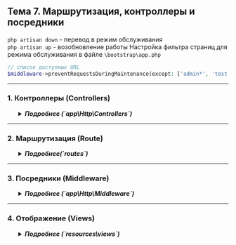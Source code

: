 <style>
  details {
    margin-left: 20px;
    padding: 0 5px;
  }
  summary {
    font-weight: bold;
    font-style: italic;
    cursor: pointer;
  }
</style>

## Тема 7. Маршрутизация, контроллеры и посредники

`php artisan down` - перевод в режим обслуживания  
`php artisan up` - возобновление работы
Настройка фильтра страниц для режима обслуживания в файле `\bootstrap\app.php`
```php
// список доступных URL
$middleware->preventRequestsDuringMaintenance(except: ['admin*', 'test']);
```

---
### 1. Контроллеры (Controllers)
<details>
<summary>Подробнее (`app\Http\Controllers`)</summary>

Официальная документация [тут](https://laravel.com/docs/11.x/controllers), русскоязычная [тут](https://laravel.su/docs/11.x/controllers).  
Контроллер создается через командную строку командой и хранятся в каталоге `\app\Http\Controllers`
```php
php artisan make:controller TestController
```

Контроллер может содержать базовые методы для создания, чтения, обновления и удаления («CRUD»).  
Для создания такого контроллера используется команда
```php
php artisan make:controller TestController --resource
```

Контроллер может содержать любое количество публичных методов, которые будут отвечать на входящие HTTP-запросы.  
Так же можно создать контроллер, посвященный единственному действию командой
```php
php artisan make:controller TestController --invokable
```
</details>

---
### 2. Маршрутизация (Route)
<details>
<summary>Подробнее(`routes`)</summary>

Официальная документация [тут](https://laravel.com/docs/11.x/routing), русскоязычная [тут](https://laravel.su/docs/11.x/routing).  
Маршруты можно разделить на три части: *публичные, для пользователя, для админа*.  
Маршруты все прописываются в файле `\routes\web.php`
```php
// Главная страница сайта
Route::view('/', 'welcome')->name('home');

// Редирект (перенаправление)
Route::redirect('/back', '/')->name('redirect');

// Используется, если никакой маршрут не подошел. Размещать в самом низу
Route::fallback(function () {
    return 'Страницы не существует';
});
```
Так же можно сделать разграничение описания маршрутов по нескольким файлам (добавим файлы в папке `\routes\`:   
`admin.php` и `user.php`).
Далее зарегистрируем их в файле `\bootstrap\app.php`
```php
// было
web: __DIR__.'/../routes/web.php',

// стало
web: 
    [
        __DIR__.'/../routes/web.php',
        __DIR__.'/../routes/user.php',
        __DIR__.'/../routes/admin.php',
    ],
```
- Команды **artisan**:  
`php artisan route:list` - для просмотра списка [маршрутов](https://laravel.su/docs/11.x/routing#spisok-vasix-marsrutov)  
`php artisan route:cache` - кеширование маршрутов (обновление кэширования)
- Команды **tinker**:
`Route::has('test')` - проверить маршрут на существование
`Route::is('/posts*'` - проверка пути на существование

</details>

---
### 3. Посредники (Middleware)
<details>
<summary>Подробнее (`app\Http\Middleware`)</summary>

Официальная документация [тут](https://laravel.com/docs/11.x/middleware), русскоязычная [тут](https://laravel.su/docs/11.x/middleware).  
Посредник создается через командную строку командой и хранятся в каталоге `\app\Http\Middleware`
```php
php artisan make:middleware LogMiddleware
```
**Посредники (middleware)**:  
- непосредственная регистрация на маршруте  
```php
// в файле `routes\web.php`
Route::get('/test', [TestController::class, 'index'])->name('test')->middleware(\App\Http\Middleware\LogMiddleware::class);
```
- глобальная регистрация посредника   
```php
// в файле `bootstrap/app.php`
->withMiddleware(function (Middleware $middleware) {
    $middleware->append(\App\Http\Middleware\LogMiddleware::class);
})
```
- удаление глобального посредника
```php
// в файле `bootstrap/app.php`
->withMiddleware(function (Middleware $middleware) {
    $middleware->remove(Illuminate\Foundation\Http\Middleware\TrimStrings::class);
})
```
- регистрация alias и затем устанавливаем на маршрут
```php
// в файле `bootstrap/app.php`
$middleware->alias([
    'my_log' => LogMiddleware::class,
]);
// в файле `routes\web.php`
Route::middleware(['my_log'])->group(function () {
    Route::get('blog', [BlogController::class, 'index'])->name('blog.index');
    Route::get('blog/{blog}', [BlogController::class, 'show'])->name('blog.show');
    Route::put('blog/{blog}/like', [BlogController::class, 'like'])->name('blog.like');
});
```
- настройки глобального посредника
```php
->withMiddleware(function (Middleware $middleware) {
    // настройки режима обслуживания
    $middleware->preventRequestsDuringMaintenance(except: ['admin*', 'test']);
})
```



В файле `.ENV` указываем какие логи необходимо писать
- **debug**: Все сообщения (по умолчанию)  
- **info**: Только информационные сообщения и выше  
- **notice**: Только заметки и выше  
- **warning**: Только предупреждения и выше  
- **error**: Только ошибки и выше  
- **critical**: Только критические ошибки и выше  
- **alert**: Только экстренные сообщения  
- **emergency**: Только чрезвычайные ситуации  

*Очистка логов через консоль*
- `echo "" > storage/logs/laravel.log`
- 
</details>

---
### 4. Отображение (Views)
<details>
<summary>Подробнее (`resources\views`)</summary>

Полезный ресурс для разработки [https://cdnjs.com/](https://cdnjs.com/)  
**CDN** — это распределённая сеть серверов, которая позволяет доставлять контент пользователям быстрее за счёт использования серверов, расположенных ближе к конечному пользователю.
Вместо загрузки библиотек на сервер, можно просто подключить их через URL.

</details>

